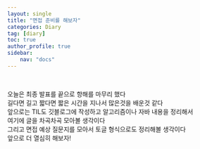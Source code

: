 ```yaml
---
layout: single
title: "면접 준비를 해보자"
categories: Diary
tag: [diary]
toc: true
author_profile: true
sidebar:
    nav: "docs"
---
```

<br>

오늘은 최종 발표를 끝으로 항해를 마무리 했다  
길다면 길고 짧다면 짧은 시간을 지나서 많은것을 배운것 같다  
앞으로는 TIL도 깃블로그에 작성하고 알고리즘이나 자바 내용을 정리해서  
여기에 글을 차곡차곡 모아볼 생각이다  
그리고 면접 예상 질문지를 모아서 토글 형식으로도 정리해볼 생각이다  
앞으로 더 열심히 해보자!